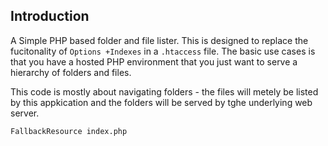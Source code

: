 
Introduction
------------

A Simple PHP based folder and file lister.  This is designed to replace the fucitonality
of `Options +Indexes` in a `.htaccess` file.  The basic use cases is that you have a hosted PHP environment that you just want to serve a hierarchy of folders and files.

This code is mostly about navigating folders - the files will metely be listed by this appkication and the folders will be served by tghe underlying web server.

    FallbackResource index.php
